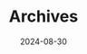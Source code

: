 ---
title: "Archives"
date: 2024-08-30
layout: "archives"
slug: "archives"
menu:
    main:
        weight: 2
        params: 
            icon: archives
---